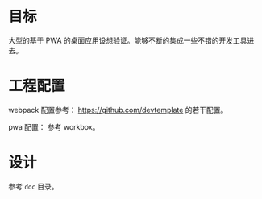 # 目标

大型的基于 PWA 的桌面应用设想验证。能够不断的集成一些不错的开发工具进去。

# 工程配置

webpack 配置参考： https://github.com/devtemplate 的若干配置。

pwa 配置： 参考 workbox。

# 设计

参考 `doc` 目录。